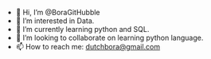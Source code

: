 - 👋 Hi, I’m @BoraGitHubble
- 👀 I’m interested in Data.
- 🌱 I’m currently learning python and SQL.
- 💞️ I’m looking to collaborate on learning python language.
- 📫 How to reach me: dutchbora@gmail.com

<!---
BoraGitHubble/BoraGitHubble is a ✨ special ✨ repository because its `README.md` (this file) appears on your GitHub profile.
You can click the Preview link to take a look at your changes.
--->
